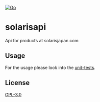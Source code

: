 [![Go](https://github.com/Stegosawr/solarisapi/actions/workflows/go.yml/badge.svg)](https://github.com/Stegosawr/solarisapi/actions/workflows/go.yml)

# solarisapi
Api for products at solarisjapan.com

## Usage

For the usage please look into the [unit-tests](solarisapi_test.go).

## License

[GPL-3.0](LICENSE)